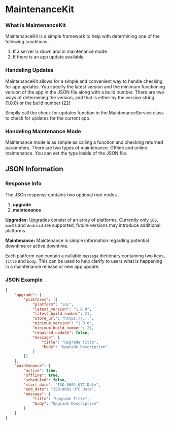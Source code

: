 # MaintenanceKit

### What is MaintenanceKit
MaintenanceKit is a simple framework to help with determining one of the following conditions:
1. If a server is down and in maintenance mode
2. If there is an app update available

### Handeling Updates
MaintenanceKit allows for a simple and convenient way to handle checking for app updates. You specify the latest version and the minimum functioning version of the app in the JSON file along with a build number. There are two ways of determining the version, and that is either by the version string (1.0.0) or the build number (22)

Simplly call the check for updates function in the MaintenanceService class to check for updates for the current app. 

### Handeling Maintenance Mode
Maintenance mode is as simple as calling a function and checking returned parameters. There are two types of maintenance. Offline and online maintenance. You can set the type inside of the JSON file.

## JSON Information

### Response Info
The JSOn response contains two optional root nodes . 
1. **upgrade**
2. **maintenance**

**Upgrades:** Upgrades consist of an array of platforms. Currently only `iOS`, `macOS` and `Android` are supported, future versions may introduce additional platforms.

**Maintenance:** Maintenance is simple information regarding potential downtime or active downtime.

Each platform can contain a nullable `message` dictionary containing two keys, `title` and `body`. This can be used to help clarify to users what is happening in a maintenance release or new app update.

### JSON Example
```json
{
    "upgrade": {
        "platforms": [{
            "platform": "ios",
            "latest_version": "1.0.0",
            "latest_build_number": 21,
            "store_url": "https://...",
            "minimum_version": "1.0.0",
            "minimum_build_number": 21,
            "required_update": false,
            "message": {
                "title": "Upgrade Title",
                "body": "Upgrade Description"
            }
        }]
    },
    "maintenance": {
        "active": true,
        "offline": true,
        "scheduled": false,
        "start_date": "ISO-8601 UTC Date",
        "end_date": "ISO-8601 UTC Date",
        "message": {
            "title": "Upgrade Title",
            "body": "Upgrade Description"
        }
    }
}

```
